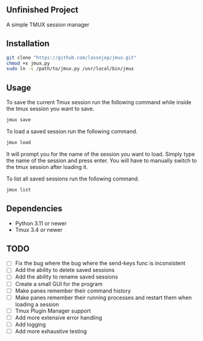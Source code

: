 ## Unfinished Project
A simple TMUX session manager

## Installation
```bash
git clone "https://github.com/lassejep/jmux.git"
chmod +x jmux.py
sudo ln -s /path/to/jmux.py /usr/local/bin/jmux
```

## Usage
To save the current Tmux session run the following command while inside the tmux session you want to save.
```bash
jmux save
```

To load a saved session run the following command.
```bash
jmux load
```
It will prompt you for the name of the session you want to load.
Simply type the name of the session and press enter.
You will have to manually switch to the tmux session after loading it.

To list all saved sessions run the following command.
```bash
jmux list
```

## Dependencies
- Python 3.11 or newer
- Tmux 3.4 or newer

## TODO
- [ ] Fix the bug where the bug where the send-keys func is inconsistent
- [ ] Add the ability to delete saved sessions
- [ ] Add the ability to rename saved sessions
- [ ] Create a small GUI for the program
- [ ] Make panes remember their command history
- [ ] Make panes remember their running processes and restart them when loading a session
- [ ] Tmux Plugin Manager support
- [ ] Add more extensive error handling
- [ ] Add logging
- [ ] Add more exhaustive testing
